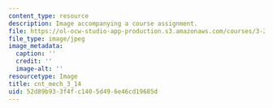```yaml
---
content_type: resource
description: Image accompanying a course assignment.
file: https://ol-ocw-studio-app-production.s3.amazonaws.com/courses/3-22-mechanical-behavior-of-materials-spring-2008/52d89b933f4fc1405d496e46cd19685d_cnt_mech_3_14.jpg
file_type: image/jpeg
image_metadata:
  caption: ''
  credit: ''
  image-alt: ''
resourcetype: Image
title: cnt_mech_3_14
uid: 52d89b93-3f4f-c140-5d49-6e46cd19685d
---
```

